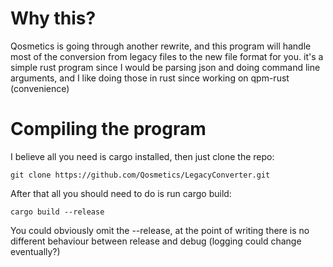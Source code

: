 # Why this?

Qosmetics is going through another rewrite, and this program will handle most of the conversion from legacy files to the new file format for you. it's a simple rust program since I would be parsing json and doing command line arguments, and I like doing those in rust since working on qpm-rust (convenience)

# Compiling the program

I believe all you need is cargo installed, then just clone the repo:

```
git clone https://github.com/Qosmetics/LegacyConverter.git
```

After that all you should need to do is run cargo build:

```
cargo build --release
```

You could obviously omit the --release, at the point of writing there is no different behaviour between release and debug (logging could change eventually?)


